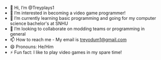 - 👋 Hi, I’m @Treyplays1
- 👀 I’m interested in becoming a video game programmer!
- 🌱 I’m currently learning basic programming and going for my computer science bachelor's at SNHU
- 💞️ I’m looking to collaborate on modding teams or programming in general
- 📫 How to reach me - My email is treyodum1@gmail.com
- 😄 Pronouns: He/Him
- ⚡ Fun fact: I like to play video games in my spare time!

<!---
Treyplays1/Treyplays1 is a ✨ special ✨ repository because its `README.md` (this file) appears on your GitHub profile.
You can click the Preview link to take a look at your changes.
--->
